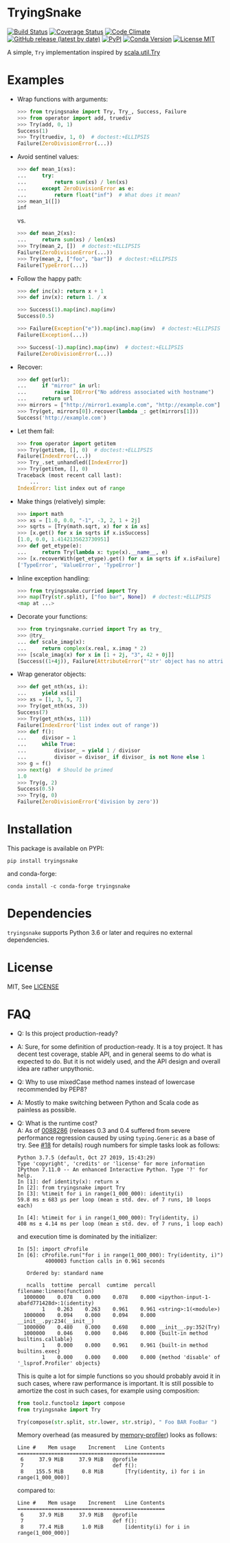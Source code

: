 TryingSnake
===========

[![Build
Status](https://travis-ci.org/zero323/tryingsnake.svg?branch=master)](https://travis-ci.org/zero323/tryingsnake)
[![Coverage
Status](https://coveralls.io/repos/zero323/tryingsnake/badge.svg?branch=master&service=github)](https://coveralls.io/github/zero323/tryingsnake?branch=master)
[![Code
Climate](https://codeclimate.com/github/zero323/tryingsnake/badges/gpa.svg)](https://codeclimate.com/github/zero323/tryingsnake)
[![GitHub release (latest by date)](https://img.shields.io/github/v/release/zero323/tryingsnake)](https://github.com/zero323/tryingsnake/releases/latest)
[![PyPI](https://img.shields.io/pypi/v/tryingsnake?color=blue)](https://pypi.org/project/tryingsnake/)
[![Conda Version](https://img.shields.io/conda/vn/conda-forge/tryingsnake.svg?color=blue)](https://anaconda.org/conda-forge/tryingsnake)
[![License
MIT](https://img.shields.io/pypi/l/tryingsnake.svg)](https://github.com/zero323/tryingsnake/blob/master/LICENSE)

A simple, `Try` implementation inspired by
[scala.util.Try](https://www.scala-lang.org/api/current/scala/util/Try.html)

Examples
========

-   Wrap functions with arguments:

    ```python
    >>> from tryingsnake import Try, Try_, Success, Failure
    >>> from operator import add, truediv
    >>> Try(add, 0, 1)
    Success(1)
    >>> Try(truediv, 1, 0)  # doctest:+ELLIPSIS
    Failure(ZeroDivisionError(...))
    ```

-   Avoid sentinel values:

    ```python
    >>> def mean_1(xs):
    ...     try:
    ...         return sum(xs) / len(xs)
    ...     except ZeroDivisionError as e:
    ...         return float("inf")  # What does it mean?
    >>> mean_1([])
    inf
    ```

    vs.

    ```python
    >>> def mean_2(xs):
    ...     return sum(xs) / len(xs)
    >>> Try(mean_2, [])  # doctest:+ELLIPSIS
    Failure(ZeroDivisionError(...))
    >>> Try(mean_2, ["foo", "bar"])  # doctest:+ELLIPSIS
    Failure(TypeError(...))
    ```

-   Follow the happy path:

    ```python
    >>> def inc(x): return x + 1
    >>> def inv(x): return 1. / x

    >>> Success(1).map(inc).map(inv)
    Success(0.5)

    >>> Failure(Exception("e")).map(inc).map(inv)  # doctest:+ELLIPSIS
    Failure(Exception(...))

    >>> Success(-1).map(inc).map(inv)  # doctest:+ELLIPSIS
    Failure(ZeroDivisionError(...))
    ```

-   Recover:

    ```python
    >>> def get(url):
    ...     if "mirror" in url:
    ...         raise IOError("No address associated with hostname")
    ...     return url
    >>> mirrors = ["http://mirror1.example.com", "http://example.com"]
    >>> Try(get, mirrors[0]).recover(lambda _: get(mirrors[1]))
    Success('http://example.com')
    ```

-   Let them fail:

    ```python
    >>> from operator import getitem
    >>> Try(getitem, [], 0)  # doctest:+ELLIPSIS
    Failure(IndexError(...))
    >>> Try_.set_unhandled([IndexError])
    >>> Try(getitem, [], 0)
    Traceback (most recent call last):
        ...
    IndexError: list index out of range
    ```

-   Make things (relatively) simple:

    ```python
    >>> import math
    >>> xs = [1.0, 0.0, "-1", -3, 2, 1 + 2j]
    >>> sqrts = [Try(math.sqrt, x) for x in xs]
    >>> [x.get() for x in sqrts if x.isSuccess]
    [1.0, 0.0, 1.4142135623730951]
    >>> def get_etype(e):
    ...     return Try(lambda x: type(x).__name__, e)
    >>> [x.recoverWith(get_etype).get() for x in sqrts if x.isFailure]
    ['TypeError', 'ValueError', 'TypeError']
    ```

-   Inline exception handling:

    ```python
    >>> from tryingsnake.curried import Try
    >>> map(Try(str.split), ["foo bar", None])  # doctest:+ELLIPSIS
    <map at ...>
    ```

-   Decorate your functions:

    ```python
    >>> from tryingsnake.curried import Try as try_
    >>> @try_
    ... def scale_imag(x):
    ...     return complex(x.real, x.imag * 2)
    >>> [scale_imag(x) for x in [1 + 2j, "3", 42 + 0j]]
    [Success((1+4j)), Failure(AttributeError("'str' object has no attribute 'real'")), Success((42+0j))]
    ```

-   Wrap generator objects:

    ```python
    >>> def get_nth(xs, i):
    ...     yield xs[i]
    >>> xs = [1, 3, 5, 7]
    >>> Try(get_nth(xs, 3))
    Success(7)
    >>> Try(get_nth(xs, 11))
    Failure(IndexError('list index out of range'))
    >>> def f():
    ...     divisor = 1
    ...     while True:
    ...         divisor_ = yield 1 / divisor
    ...         divisor = divisor_ if divisor_ is not None else 1
    >>> g = f()
    >>> next(g)  # Should be primed
    1.0
    >>> Try(g, 2)
    Success(0.5)
    >>> Try(g, 0)
    Failure(ZeroDivisionError('division by zero'))
    ```

Installation
============

This package is available on PYPI:

    pip install tryingsnake

and conda-forge:

    conda install -c conda-forge tryingsnake


Dependencies
=======

`tryingsnake` supports Python 3.6 or later and
requires no external dependencies.

License
=======

MIT, See
[LICENSE](https://github.com/zero323/tryingsnake/blob/master/LICENSE)

FAQ
===

-   Q: Is this project production-ready?
-   A: Sure, for some definition of production-ready. It is a toy project.
    It has decent test coverage, stable API, and in general seems to do
    what is expected to do. But it is not widely used, and the API design
    and overall idea are rather unpythonic.
-   Q: Why to use mixedCase method names instead of lowercase
    recommended by PEP8?
-   A: Mostly to make switching between Python and Scala code as
    painless as possible.
-   Q: What is the runtime cost?    
    A: As of [0088286](https://github.com/zero323/tryingsnake/commit/00882862d655cd3d77ea730449f498883ed584d5) (releases 0.3 and 0.4 suffered from
    severe performance regression caused by using `typing.Generic` as a base of
    try. See [#18](https://github.com/zero323/tryingsnake/issues/18) for details)
    rough numbers for simple tasks look as follows:

    ```
    Python 3.7.5 (default, Oct 27 2019, 15:43:29)
    Type 'copyright', 'credits' or 'license' for more information
    IPython 7.11.0 -- An enhanced Interactive Python. Type '?' for help.
    In [1]: def identity(x): return x
    In [2]: from tryingsnake import Try
    In [3]: %timeit for i in range(1_000_000): identity(i)
    59.8 ms ± 683 µs per loop (mean ± std. dev. of 7 runs, 10 loops each)

    In [4]: %timeit for i in range(1_000_000): Try(identity, i)
    408 ms ± 4.14 ms per loop (mean ± std. dev. of 7 runs, 1 loop each)
    ```

    and execution time is dominated by the initializer:

    ```
    In [5]: import cProfile
    In [6]: cProfile.run("for i in range(1_000_000): Try(identity, i)")
             4000003 function calls in 0.961 seconds

       Ordered by: standard name

       ncalls  tottime  percall  cumtime  percall filename:lineno(function)
      1000000    0.078    0.000    0.078    0.000 <ipython-input-1-abafd771428d>:1(identity)
            1    0.263    0.263    0.961    0.961 <string>:1(<module>)
      1000000    0.094    0.000    0.094    0.000 __init__.py:234(__init__)
      1000000    0.480    0.000    0.698    0.000 __init__.py:352(Try)
      1000000    0.046    0.000    0.046    0.000 {built-in method builtins.callable}
            1    0.000    0.000    0.961    0.961 {built-in method builtins.exec}
            1    0.000    0.000    0.000    0.000 {method 'disable' of '_lsprof.Profiler' objects}
    ```

    This is quite a lot for simple functions so you should probably avoid it in such cases, where raw performance is important. It is still possible to amortize the cost in such cases, for example using composition:

    ```python
    from toolz.functoolz import compose
    from tryingsnake import Try

    Try(compose(str.split, str.lower, str.strip), " Foo BAR FooBar ")
    ```

    Memory overhead (as measured by [memory-profiler](https://pypi.org/project/memory-profiler/)) looks as follows:

    ```
    Line #    Mem usage    Increment   Line Contents
    ================================================
     6     37.9 MiB     37.9 MiB   @profile
     7                             def f():
     8    155.5 MiB      0.8 MiB       [Try(identity, i) for i in range(1_000_000)]
    ```

    compared to:

    ```
    Line #    Mem usage    Increment   Line Contents
    ================================================
     6     37.9 MiB     37.9 MiB   @profile
     7                             def f():
     8     77.4 MiB      1.0 MiB       [identity(i) for i in range(1_000_000)]
     ```
